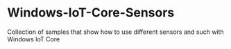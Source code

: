 # Windows-IoT-Core-Sensors
Collection of samples that show how to use different sensors and such with Windows IoT Core
